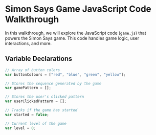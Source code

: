 # Simon Says Game JavaScript Code Walkthrough

In this walkthrough, we will explore the JavaScript code (`game.js`) that powers the Simon Says game. This code handles game logic, user interactions, and more.

## Variable Declarations

```javascript
// Array of button colors
var buttonColours = ["red", "blue", "green", "yellow"];

// Stores the sequence generated by the game
var gamePattern = [];

// Stores the user's clicked pattern
var userClickedPattern = [];

// Tracks if the game has started
var started = false;

// Current level of the game
var level = 0;
```
